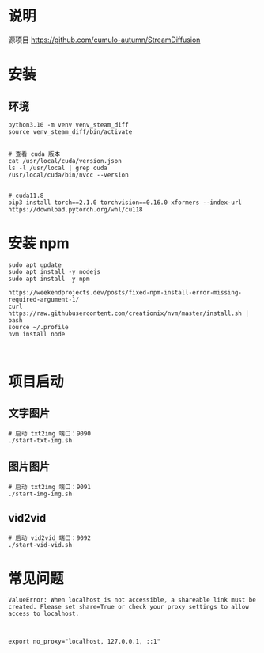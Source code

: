 
# 说明
源项目  https://github.com/cumulo-autumn/StreamDiffusion


# 安装
## 环境 

```
python3.10 -m venv venv_steam_diff
source venv_steam_diff/bin/activate


# 查看 cuda 版本
cat /usr/local/cuda/version.json
ls -l /usr/local | grep cuda
/usr/local/cuda/bin/nvcc --version


# cuda11.8
pip3 install torch==2.1.0 torchvision==0.16.0 xformers --index-url https://download.pytorch.org/whl/cu118

```

# 安装 npm

```
sudo apt update
sudo apt install -y nodejs
sudo apt install -y npm

https://weekendprojects.dev/posts/fixed-npm-install-error-missing-required-argument-1/
curl https://raw.githubusercontent.com/creationix/nvm/master/install.sh | bash
source ~/.profile
nvm install node 



```
# 项目启动
## 文字图片

```
# 启动 txt2img 端口：9090
./start-txt-img.sh

```
## 图片图片
```
# 启动 txt2img 端口：9091
./start-img-img.sh

```

## vid2vid
```
# 启动 vid2vid 端口：9092
./start-vid-vid.sh

```

# 常见问题

```
ValueError: When localhost is not accessible, a shareable link must be created. Please set share=True or check your proxy settings to allow access to localhost.



export no_proxy="localhost, 127.0.0.1, ::1"

```